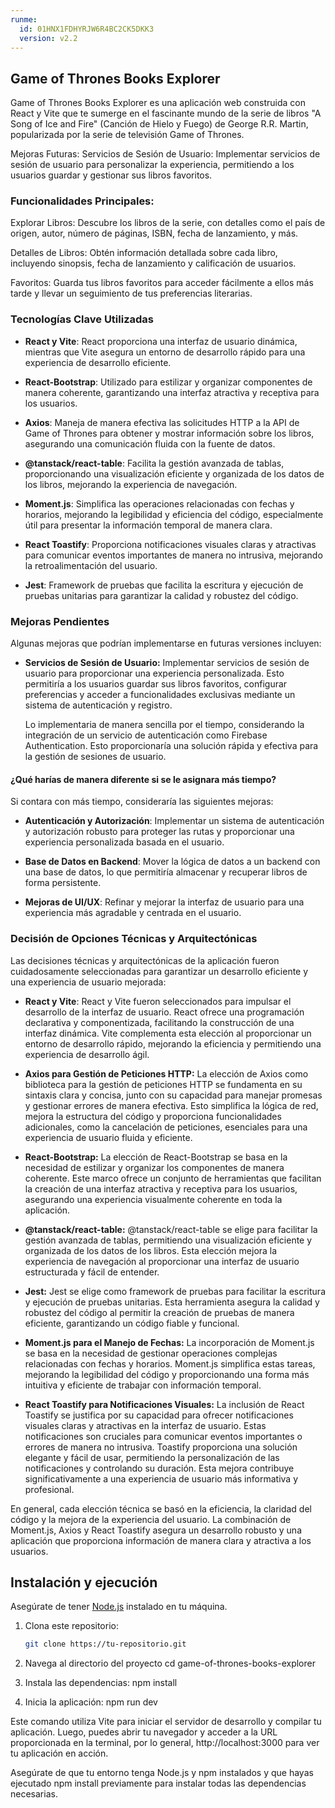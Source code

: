 ```yaml
---
runme:
  id: 01HNX1FDHYRJW6R4BC2CK5DKK3
  version: v2.2
---
```


##  Game of Thrones Books Explorer 

Game of Thrones Books Explorer es una aplicación web construida con React y Vite que te sumerge en el fascinante mundo de la serie de libros "A Song of Ice and Fire" (Canción de Hielo y Fuego) de George R.R. Martin, popularizada por la serie de televisión Game of Thrones.

Mejoras Futuras:
Servicios de Sesión de Usuario: Implementar servicios de sesión de usuario para personalizar la experiencia, permitiendo a los usuarios guardar y gestionar sus libros favoritos.

### Funcionalidades Principales:

Explorar Libros: Descubre los libros de la serie, con detalles como el país de origen, autor, número de páginas, ISBN, fecha de lanzamiento, y más.

Detalles de Libros: Obtén información detallada sobre cada libro, incluyendo sinopsis, fecha de lanzamiento y calificación de usuarios.

Favoritos: Guarda tus libros favoritos para acceder fácilmente a ellos más tarde y llevar un seguimiento de tus preferencias literarias.

### Tecnologías Clave Utilizadas
- **React y Vite**: React proporciona una interfaz de usuario dinámica, mientras que Vite asegura un entorno de desarrollo rápido para una experiencia de desarrollo eficiente.

- **React-Bootstrap**: Utilizado para estilizar y organizar componentes de manera coherente, garantizando una interfaz atractiva y receptiva para los usuarios.

- **Axios**: Maneja de manera efectiva las solicitudes HTTP a la API de Game of Thrones para obtener y mostrar información sobre los libros, asegurando una comunicación fluida con la fuente de datos.

- **@tanstack/react-table**: Facilita la gestión avanzada de tablas, proporcionando una visualización eficiente y organizada de los datos de los libros, mejorando la experiencia de navegación.

- **Moment.js**: Simplifica las operaciones relacionadas con fechas y horarios, mejorando la legibilidad y eficiencia del código, especialmente útil para presentar la información temporal de manera clara.

- **React Toastify**: Proporciona notificaciones visuales claras y atractivas para comunicar eventos importantes de manera no intrusiva, mejorando la retroalimentación del usuario.

- **Jest**: Framework de pruebas que facilita la escritura y ejecución de pruebas unitarias para garantizar la calidad y robustez del código.



### Mejoras Pendientes
Algunas mejoras que podrían implementarse en futuras versiones incluyen:

- **Servicios de Sesión de Usuario:** Implementar servicios de sesión de usuario para proporcionar una experiencia personalizada. Esto permitiría a los usuarios guardar sus libros favoritos, configurar preferencias y acceder a funcionalidades exclusivas mediante un sistema de autenticación y registro.

  Lo implementaria de manera sencilla por el tiempo, considerando la integración de un servicio de autenticación como Firebase Authentication. Esto proporcionaría una solución rápida y efectiva para la gestión de sesiones de usuario.



#### ¿Qué harías de manera diferente si se le asignara más tiempo?
Si contara con más tiempo, consideraría las siguientes mejoras:

- **Autenticación y Autorización**: Implementar un sistema de autenticación y autorización robusto para proteger las rutas y proporcionar una experiencia personalizada basada en el usuario.

- **Base de Datos en Backend**: Mover la lógica de datos a un backend con una base de datos, lo que permitiría almacenar y recuperar libros de forma persistente.

- **Mejoras de UI/UX**: Refinar y mejorar la interfaz de usuario para una experiencia más agradable y centrada en el usuario.

### Decisión de Opciones Técnicas y Arquitectónicas
Las decisiones técnicas y arquitectónicas de la aplicación fueron cuidadosamente seleccionadas para garantizar un desarrollo eficiente y una experiencia de usuario mejorada:

- **React y Vite**:
React y Vite fueron seleccionados para impulsar el desarrollo de la interfaz de usuario. React ofrece una programación declarativa y componentizada, facilitando la construcción de una interfaz dinámica. Vite complementa esta elección al proporcionar un entorno de desarrollo rápido, mejorando la eficiencia y permitiendo una experiencia de desarrollo ágil.

- **Axios para Gestión de Peticiones HTTP:**
La elección de Axios como biblioteca para la gestión de peticiones HTTP se fundamenta en su sintaxis clara y concisa, junto con su capacidad para manejar promesas y gestionar errores de manera efectiva. Esto simplifica la lógica de red, mejora la estructura del código y proporciona funcionalidades adicionales, como la cancelación de peticiones, esenciales para una experiencia de usuario fluida y eficiente.


- **React-Bootstrap:**
La elección de React-Bootstrap se basa en la necesidad de estilizar y organizar los componentes de manera coherente. Este marco ofrece un conjunto de herramientas que facilitan la creación de una interfaz atractiva y receptiva para los usuarios, asegurando una experiencia visualmente coherente en toda la aplicación.


- **@tanstack/react-table:**
@tanstack/react-table se elige para facilitar la gestión avanzada de tablas, permitiendo una visualización eficiente y organizada de los datos de los libros. Esta elección mejora la experiencia de navegación al proporcionar una interfaz de usuario estructurada y fácil de entender.

- **Jest:**
Jest se elige como framework de pruebas para facilitar la escritura y ejecución de pruebas unitarias. Esta herramienta asegura la calidad y robustez del código al permitir la creación de pruebas de manera eficiente, garantizando un código fiable y funcional.

- **Moment.js para el Manejo de Fechas:**
La incorporación de Moment.js se basa en la necesidad de gestionar operaciones complejas relacionadas con fechas y horarios. Moment.js simplifica estas tareas, mejorando la legibilidad del código y proporcionando una forma más intuitiva y eficiente de trabajar con información temporal.


- **React Toastify para Notificaciones Visuales:**
La inclusión de React Toastify se justifica por su capacidad para ofrecer notificaciones visuales claras y atractivas en la interfaz de usuario. Estas notificaciones son cruciales para comunicar eventos importantes o errores de manera no intrusiva. Toastify proporciona una solución elegante y fácil de usar, permitiendo la personalización de las notificaciones y controlando su duración. Esta mejora contribuye significativamente a una experiencia de usuario más informativa y profesional.

En general, cada elección técnica se basó en la eficiencia, la claridad del código y la mejora de la experiencia del usuario. La combinación de Moment.js, Axios y React Toastify asegura un desarrollo robusto y una aplicación que proporciona información de manera clara y atractiva a los usuarios.

## Instalación y ejecución

Asegúrate de tener [Node.js](https://nodejs.org/) instalado en tu máquina.

1. Clona este repositorio:

   ```bash
   git clone https://tu-repositorio.git

2. Navega al directorio del proyecto
   cd game-of-thrones-books-explorer

3. Instala las dependencias:
   npm install

4. Inicia la aplicación:
   npm run dev

Este comando utiliza Vite para iniciar el servidor de desarrollo y compilar tu aplicación. Luego, puedes abrir tu navegador y acceder a la URL proporcionada en la terminal, por lo general, http://localhost:3000 para ver tu aplicación en acción.

Asegúrate de que tu entorno tenga Node.js y npm instalados y que hayas ejecutado npm install previamente para instalar todas las dependencias necesarias.
